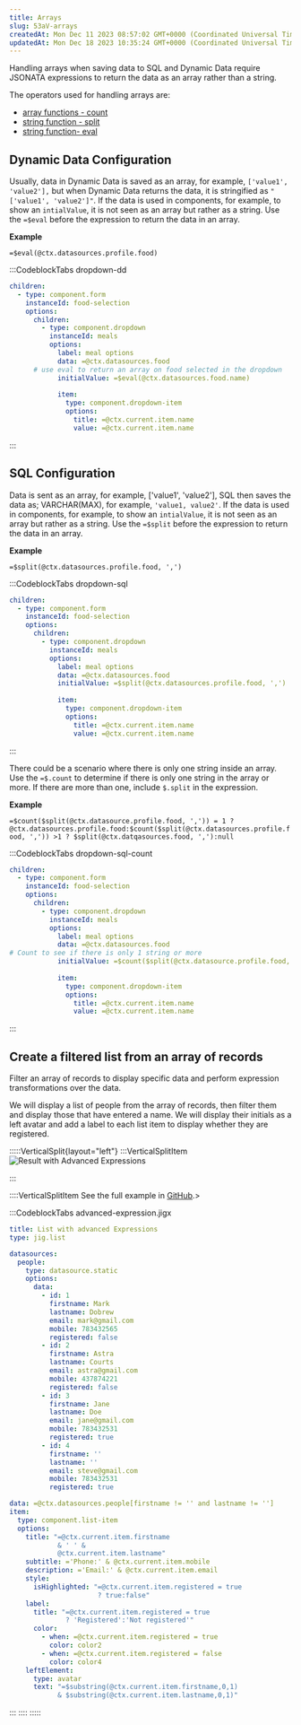 ```yaml
---
title: Arrays
slug: 53aV-arrays
createdAt: Mon Dec 11 2023 08:57:02 GMT+0000 (Coordinated Universal Time)
updatedAt: Mon Dec 18 2023 10:35:24 GMT+0000 (Coordinated Universal Time)
---
```


Handling arrays when saving data to SQL and Dynamic Data require JSONATA expressions to return the data as an array rather than a string.

The operators used for handling arrays are:

- [array functions - count](https://docs.jsonata.org/array-functions)
- [string function - split](https://docs.jsonata.org/string-functions#split)
- [string function- eval](https://docs.jsonata.org/string-functions#eval)

## Dynamic Data Configuration

Usually, data in  Dynamic Data is saved as an array, for example, `['value1', 'value2'],` but when Dynamic Data returns the data, it is stringified as
`"['value1', 'value2']"`. If the data is used in components, for example, to show an `intialValue`, it is not seen as an array but rather as a string. Use the `=$eval` before the expression to return the data in an array.

**Example**

`=$eval(@ctx.datasources.profile.food)`

:::CodeblockTabs
dropdown-dd

```yaml
children:
  - type: component.form
    instanceId: food-selection
    options:
      children:
        - type: component.dropdown
          instanceId: meals
          options:
            label: meal options
            data: =@ctx.datasources.food
      # use eval to return an array on food selected in the dropdown      
            initialValue: =$eval(@ctx.datasources.food.name)
              
            item:
              type: component.dropdown-item
              options:
                title: =@ctx.current.item.name
                value: =@ctx.current.item.name
```
:::

## SQL Configuration&#x20;

Data is sent as an array, for example, \['value1', 'value2'], SQL then saves the data as; VARCHAR(MAX), for example, `'value1, value2'`. If the data is used in components, for example, to show an `intialValue`, it is not seen as an array but rather as a string. Use the `=$split` before the expression to return the data in an array.

**Example**

`=$split(@ctx.datasources.profile.food, ',')`

:::CodeblockTabs
dropdown-sql

```yaml
children:
  - type: component.form
    instanceId: food-selection
    options:
      children:
        - type: component.dropdown
          instanceId: meals
          options:
            label: meal options
            data: =@ctx.datasources.food
            initialValue: =$split(@ctx.datasources.profile.food, ',')
              
            item:
              type: component.dropdown-item
              options:
                title: =@ctx.current.item.name
                value: =@ctx.current.item.name
```
:::

There could be a scenario where there is only one string inside an array. Use the `=$.count` to determine if there is only one string in the array or more. If there are more than one, include `$.split` in the expression.

**Example**

`=$count($split(@ctx.datasource.profile.food, ',')) = 1 ? @ctx.datasources.profile.food:$count($split(@ctx.datasources.profile.food, ',')) >1 ? $split(@ctx.datqasources.food, ','):null`

:::CodeblockTabs
dropdown-sql-count

```yaml
children:
  - type: component.form
    instanceId: food-selection
    options:
      children:
        - type: component.dropdown
          instanceId: meals
          options:
            label: meal options
            data: =@ctx.datasources.food
# Count to see if there is only 1 string or more           
            initialValue: =$count($split(@ctx.datasource.profile.food, ',')) = 1 ? @ctx.datasources.profile.food:$count($split(@ctx.datasources.profile.food, ',')) >1 ? $split(@ctx.datqasources.food, ','):null
              
            item:
              type: component.dropdown-item
              options:
                title: =@ctx.current.item.name
                value: =@ctx.current.item.name
```
:::

## Create a filtered list from an array of records

Filter an array of records to display specific data and perform expression transformations over the data.

We will display a list of people from the array of records, then filter them and display those that have entered a name. We will display their initials as a left avatar and add a label to each list item to display whether they are registered.

:::::VerticalSplit{layout="left"}
:::VerticalSplitItem
![Result with Advanced Expressions](https://archbee-image-uploads.s3.amazonaws.com/x7vdIDH6-ScTprfmi2XXX/LGvYapk-Ctp7XNjyF1AhK_ldcfoljjvzbydshpyny6img1005iphone13blueportrait.png "Result with Advanced Expressions")


:::

::::VerticalSplitItem
See the full example in [GitHub](https://github.com/jigx-com/jigx-samples/blob/main/samples/jigx-samples/jigs/guide-advanced-expressions/static-data/advanced-expressions-list.jigx).>

:::CodeblockTabs
advanced-expression.jigx

```yaml
title: List with advanced Expressions
type: jig.list

datasources:
  people:
    type: datasource.static
    options:
      data:
        - id: 1
          firstname: Mark
          lastname: Dobrew
          email: mark@gmail.com
          mobile: 783432565
          registered: false
        - id: 2
          firstname: Astra
          lastname: Courts
          email: astra@gmail.com
          mobile: 437874221
          registered: false
        - id: 3
          firstname: Jane
          lastname: Doe
          email: jane@gmail.com
          mobile: 783432531
          registered: true
        - id: 4
          firstname: ''
          lastname: ''
          email: steve@gmail.com
          mobile: 783432531
          registered: true

data: =@ctx.datasources.people[firstname != '' and lastname != '']
item:
  type: component.list-item
  options:
    title: "=@ctx.current.item.firstname 
            & ' ' & 
            @ctx.current.item.lastname"
    subtitle: ='Phone:' & @ctx.current.item.mobile
    description: ='Email:' & @ctx.current.item.email
    style:
      isHighlighted: "=@ctx.current.item.registered = true 
                      ? true:false"
    label:
      title: "=@ctx.current.item.registered = true 
              ? 'Registered':'Not registered'"
      color:
        - when: =@ctx.current.item.registered = true 
          color: color2
        - when: =@ctx.current.item.registered = false
          color: color4
    leftElement: 
      type: avatar
      text: "=$substring(@ctx.current.item.firstname,0,1) 
            & $substring(@ctx.current.item.lastname,0,1)"
```
:::
::::
:::::

